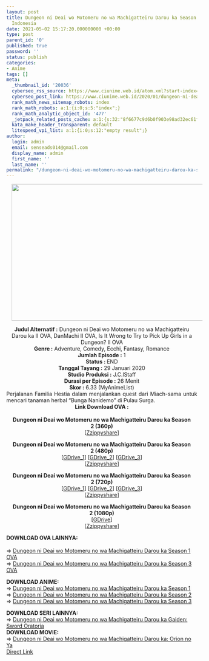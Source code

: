 ```yaml
---
layout: post
title: Dungeon ni Deai wo Motomeru no wa Machigatteiru Darou ka Season 2 OVA Subtitle
  Indonesia
date: 2021-05-02 15:17:20.000000000 +00:00
type: post
parent_id: '0'
published: true
password: ''
status: publish
categories:
- Anime
tags: []
meta:
  _thumbnail_id: '20036'
  cyberseo_rss_source: https://www.ciunime.web.id/atom.xml?start-index=1201&max-results=150
  cyberseo_post_link: https://www.ciunime.web.id/2020/01/dungeon-ni-deai-wo-motomeru-no-wa.html
  rank_math_news_sitemap_robots: index
  rank_math_robots: a:1:{i:0;s:5:"index";}
  rank_math_analytic_object_id: '477'
  _jetpack_related_posts_cache: a:1:{s:32:"8f6677c9d6b0f903e98ad32ec61f8deb";a:2:{s:7:"expires";i:1651894393;s:7:"payload";a:0:{}}}
  kata_make_header_transparent: default
  litespeed_vpi_list: a:1:{i:0;s:12:"empty result";}
author:
  login: admin
  email: senseads014@gmail.com
  display_name: admin
  first_name: ''
  last_name: ''
permalink: "/dungeon-ni-deai-wo-motomeru-no-wa-machigatteiru-darou-ka-season-2-ova-subtitle-indonesia/"
---
```

<div class="separator" style="clear: both; text-align: center;"><a href="https://1.bp.blogspot.com/-tZjXU-cgBAI/XjKNkuZoDLI/AAAAAAAAd5I/ABq5zHlIYOsmMcXP0hQduCtfyFi5DwSVwCLcBGAsYHQ/s1600/Dungeon%2Bni%2BDeai%2Bwo%2BMotomeru%2Bno%2Bwa%2BMachigatteiru%2BDarou%2Bka%2BSeason%2B2%2BOVA.jpeg" style="margin-left: 1em; margin-right: 1em;"><img border="0" data-original-height="720" data-original-width="1280" height="360" src="{{ site.baseurl }}/assets/2021/05/Dungeon%2Bni%2BDeai%2Bwo%2BMotomeru%2Bno%2Bwa%2BMachigatteiru%2BDarou%2Bka%2BSeason%2B2%2BOVA.jpeg" width="640" /></a></div>
<p>
<div style="text-align: center;"><b>Judul Alternatif :</b>&nbsp;Dungeon ni Deai wo Motomeru no wa Machigatteiru Darou ka II OVA,&nbsp;DanMachi II OVA, Is It Wrong to Try to Pick Up Girls in a Dungeon? II OVA</div>
<div style="text-align: center;"><b>Genre :</b>&nbsp;<b></b>Adventure, Comedy, Ecchi, Fantasy, Romance</div>
<div style="text-align: center;"><b>Jumlah Episode :</b>&nbsp;1<br /><b>Status :&nbsp;</b>END<br /><b>Tanggal Tayang :</b>&nbsp;29 Januari 2020<br /><b>Studio Produksi :</b>&nbsp;<b></b>J.C.lStaff<br /><b>Durasi per Episode :</b>&nbsp;26 Menit</div>
<div style="text-align: center;"><b>Skor :</b>&nbsp;6.33 (MyAnimeList)</div>
<div style="text-align: center;"></div>
<div style="text-align: justify;">Perjalanan Familia Hestia dalam menjalankan quest dari Miach-sama untuk mencari tanaman herbal “Bunga Nanidemo” di Pulau Surga.</div>
<div style="text-align: justify;"></div>
<div style="text-align: justify;"></div>
<div style="text-align: center;"><b>Link Download OVA :</b><br /><b><br /></b></div>
<div style="text-align: center;"><b>Dungeon ni Deai wo Motomeru no wa Machigatteiru Darou ka Season 2&nbsp;(360p)</b></div>
<div style="text-align: center;">[<a href="https://www94.zippyshare.com/v/P6RIPntg/file.html" target="_blank" rel="noopener">Zzippyshare</a>]</p>
</div>
<div style="text-align: center;"><b>Dungeon ni Deai wo Motomeru no wa Machigatteiru Darou ka Season 2&nbsp;(480p)</b><br />[<a href="https://drive.google.com/uc?id=1eyb3AVrsCqvzPX7khnDWIOxE_lA8r0rI" target="_blank" rel="noopener">GDrive_1</a>] [<a href="https://drive.google.com/uc?id=10OCBCGwNmtmXBvmr1btce7qcArfQG0L7" target="_blank" rel="noopener">GDrive_2</a>] [<a href="https://drive.google.com/uc?id=1iSwLNXe12Pfrj-TBT_rq_TIt2JGehQ4Q" target="_blank" rel="noopener">GDrive_3</a>]</div>
<div style="text-align: center;">[<a href="https://www52.zippyshare.com/v/V6BBPH8B/file.html" target="_blank" rel="noopener">Zzippyshare</a>]</p>
<p><b>Dungeon ni Deai wo Motomeru no wa Machigatteiru Darou ka Season 2&nbsp;(720p)</b><br />[<a href="https://drive.google.com/uc?id=1bRvhOoyHTZG-O07VUNCji6NsUJAynZYl" target="_blank" rel="noopener">GDrive_1</a>] [<a href="https://drive.google.com/uc?id=1iH_zUVA0k_irkc6JybSTBKOyt9KWTsyV" target="_blank" rel="noopener">GDrive_2</a>] [<a href="https://drive.google.com/uc?id=1yLzRgfKKuWMtXLdIp8IFbVvZGjrtrPuU" target="_blank" rel="noopener">GDrive_3</a>]<br />[<a href="https://www73.zippyshare.com/v/D2L7kros/file.html" target="_blank" rel="noopener">Zzippyshare</a>]</p>
<p><b>Dungeon ni Deai wo Motomeru no wa Machigatteiru Darou ka Season 2&nbsp;(1080p)</b><br />[<a href="https://drive.google.com/uc?id=1NmRLl9I92i8Hp_ztvJxIj7lZaLv11ecY" target="_blank" rel="noopener">GDrive</a>]<br />[<a href="https://www37.zippyshare.com/v/3Ar80AJW/file.html" target="_blank" rel="noopener">Zzippyshare</a>]
<div style="text-align: left;"></div>
<div style="text-align: left;"><b>DOWNLOAD OVA LAINNYA:</b><br /><b><br /></b>=&gt;&nbsp;<a href="https://www.ciunime.web.id/2019/08/dungeon-ni-deai-wo-motomeru-no-wa.html" target="_blank" rel="noopener">Dungeon ni Deai wo Motomeru no wa Machigatteiru Darou ka Season 1 OVA</a></div>
<div style="text-align: left;">=&gt;&nbsp;<a href="https://www.ciunime.web.id/2021/05/dungeon-ni-deai-wo-motomeru-no-wa.html" target="_blank" rel="noopener">Dungeon ni Deai wo Motomeru no wa Machigatteiru Darou ka Season 3 OVA</a></p>
</div>
<div style="text-align: left;"><b>DOWNLOAD ANIME:</b></div>
<div style="text-align: left;"></div>
<div style="text-align: left;">=&gt;&nbsp;<span id="goog_1781741863"></span><a href="https://www.ciunime.web.id/2018/11/dungeon-ni-deai-wo-motomeru-no-wa.html" target="_blank" rel="noopener">Dungeon ni Deai wo Motomeru no wa Machigatteiru Darou ka Season 1</a></div>
<div style="text-align: left;">=&gt;&nbsp;<span id="goog_1781741863"></span><a href="https://www.ciunime.web.id/2019/09/dungeon-ni-deai-wo-motomeru-no-wa.html" target="_blank" rel="noopener">Dungeon ni Deai wo Motomeru no wa Machigatteiru Darou ka Season 2</a></div>
<div style="text-align: left;">=&gt;&nbsp;<a href="https://www.ciunime.web.id/2021/03/dungeon-ni-deai-wo-motomeru-no-wa.html" target="_blank" rel="noopener">Dungeon ni Deai wo Motomeru no wa Machigatteiru Darou ka Season 3</a></p>
</div>
<div style="text-align: left;"><b>DOWNLOAD SERI LAINNYA:</b></div>
<div style="text-align: left;"></div>
<div style="text-align: left;">=&gt;&nbsp;<a href="https://www.ciunime.web.id/2018/11/dungeon-ni-deai-wo-motomeru-no-wa_11.html" target="_blank" rel="noopener">Dungeon ni Deai wo Motomeru no wa Machigatteiru Darou ka Gaiden: Sword Oratoria</a></div>
<div style="text-align: left;"></div>
<div style="text-align: left;"><b>DOWNLOAD MOVIE:</b></div>
<div style="text-align: left;"></div>
<div style="text-align: left;">=&gt;&nbsp;<a href="https://www.ciunime.web.id/2019/07/dungeon-ni-deai-wo-motomeru-no-wa.html" target="_blank" rel="noopener">Dungeon ni Deai wo Motomeru no wa Machigatteiru Darou ka: Orion no Ya</a></div>
<div style="text-align: left;"></div>
</div>
<link rel="stylesheet" href="https://cdnjs.cloudflare.com/ajax/libs/font-awesome/4.7.0/css/font-awesome.min.css" />
<div class="divbtn"> <a href="https://handymansurrender.com/fihup8buzv?key=94550f7ce39444073321dde3b8782f97" class="btn"><i class="fa fa-download"></i> Direct Link</a> </div>
